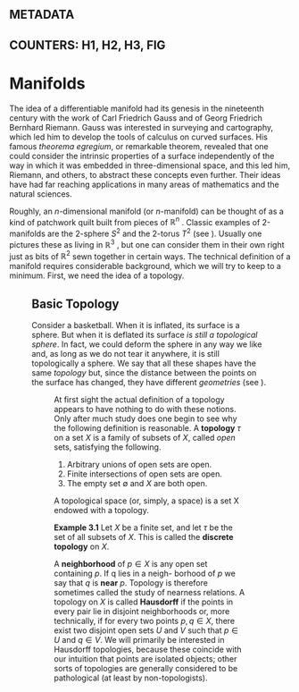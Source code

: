 METADATA
---
COUNTERS: H1, H2, H3, FIG
---

# Manifolds

The idea of a differentiable manifold had its genesis in the nineteenth century
with the work of Carl Friedrich Gauss and of Georg Friedrich Bernhard Riemann.
Gauss was interested in surveying and cartography, which led him to develop the
tools of calculus on curved surfaces. His famous *theorema egregium*, or remarkable theorem, revealed that one could consider the intrinsic properties of a surface
independently of the way in which it was embedded in three-dimensional space,
and this led him, Riemann, and others, to abstract these concepts even further.
Their ideas have had far reaching applications in many areas of mathematics and
the natural sciences.

Roughly, an $n$-dimensional manifold (or $n$-manifold) can be thought of as a kind
of patchwork quilt built from pieces of $\mathbb{R}^n$ . Classic examples of 2-manifolds are
the 2-sphere $S^2$ and the 2-torus $T^2$ (see <a label="manifolds" prefix="Fig.">). Usually one pictures these as
living in $\mathbb{R}^3$ , but one can consider them in their own right just as bits of $\mathbb{R}^2$ sewn
together in certain ways. The technical definition of a manifold requires considerable background, which we will try to keep to a minimum. First, we need the idea
of a topology.

<figure src="manifolds.png" size="width:70%" caption="The 2-sphere and the 2-torus" label="manifolds">

## Basic Topology

Consider a basketball. When it is inflated, its surface is a sphere. But when it is
deflated its surface *is still a topological sphere*. In fact, we could deform the sphere
in any way we like and, as long as we do not tear it anywhere, it is still topologically a sphere. We say that all these shapes have the same *topology* but, since
the distance between the points on the surface has changed, they have different
*geometries* (see <a label="manifolds2" prefix="Fig.">).

<figure src="manifolds2.png" size="width:70%" caption="Topological 2-spheres." label="manifolds2">

At first sight the actual definition of a topology appears to have nothing to do
with these notions. Only after much study does one begin to see why the following
definition is reasonable. A **topology** $\tau$ on a set $X$ is a family of subsets of $X$, called
*open* sets, satisfying the following.

1. Arbitrary unions of open sets are open.
2. Finite intersections of open sets are open.
3. The empty set $∅$ and $X$ are both open.

A topological space (or, simply, a space) is a set X endowed with a topology.

**Example 3.1** Let $X$ be a finite set, and let $τ$ be the set of all subsets of $X$. This is
called the **discrete topology** on $X$.

A **neighborhood** of $p ∈ X$ is any open set containing $p$. If q lies in a neigh-
borhood of $p$ we say that $q$ is **near** $p$. Topology is therefore sometimes called the
study of nearness relations. A topology on $X$ is called **Hausdorff** if the points
in every pair lie in disjoint neighborhoods or, more technically, if for every two
points $p, q ∈ X$, there exist two disjoint open sets $U$ and $V$ such that $p ∈ U$
and $q ∈ V$. We will primarily be interested in Hausdorff topologies, because these
coincide with our intuition that points are isolated objects; other sorts of topologies
are generally considered to be pathological (at least by non-topologists).